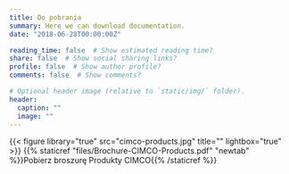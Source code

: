 ```yaml
---
title: Do pobrania
summary: Here we can download documentation.
date: "2018-06-28T00:00:00Z"

reading_time: false  # Show estimated reading time?
share: false  # Show social sharing links?
profile: false  # Show author profile?
comments: false  # Show comments?

# Optional header image (relative to `static/img/` folder).
header:
  caption: ""
  image: ""
---
```


{{< figure library="true" src="cimco-products.jpg" title="" lightbox="true" >}}
{{% staticref "files/Brochure-CIMCO-Products.pdf" "newtab" %}}Pobierz broszurę Produkty CIMCO{{% /staticref %}}
